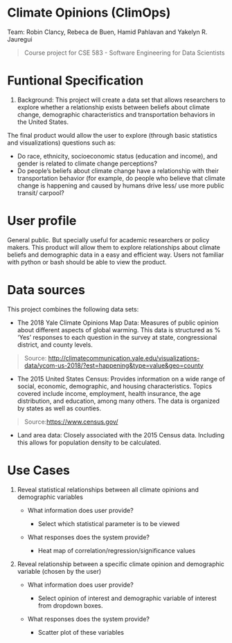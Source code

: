 # Climate Opinions (ClimOps)
Team: Robin Clancy, Rebeca de Buen, Hamid Pahlavan and Yakelyn R. Jauregui
>Course project for CSE 583 - Software Engineering for Data Scientists

Funtional Specification
=======================

1. Background:
This project will create a data set that allows researchers to explore whether a relationship exists between beliefs about climate change, demographic characteristics and transportation behaviors in the United States.

The final product would allow the user to explore (through basic statistics and visualizations) questions such as:
- Do race, ethnicity, socioeconomic status (education and income), and gender is related to climate change perceptions?
- Do people’s beliefs about climate change have a relationship with their transportation behavior (for example, do people who believe that climate change is happening and caused by humans drive less/ use more public transit/ carpool?

User profile
============
General public. But specially useful for academic researchers or policy makers. This product will allow them to explore relationships about climate beliefs and demographic data in a easy and efficient way. Users not familiar with python or bash should be able to view the product.   

Data sources
============
This project combines the following data sets:
 - The 2018 Yale Climate Opinions Map Data:
	Measures of public opinion about different aspects of global warming. This data is structured as​ % ‘Yes’ responses to each question in the survey ​at state, congressional district, and county levels.
>   Source: http://climatecommunication.yale.edu/visualizations-data/ycom-us-2018/?est=happening&type=value&geo=county
 - The 2015 United States Census:
	Provides information on a wide range of social, economic, demographic, and housing characteristics. Topics covered include income, employment, health insurance, the age distribution, and education, among many others. The data is organized by states as well as counties.
>   Source:https://www.census.gov/
 - Land area data:
        Closely associated with the 2015 Census data. Including this allows for population density to be calculated.

Use Cases
=========

1. Reveal statistical relationships between all climate opinions and demographic variables
	- What information does user provide?
		- Select which statistical parameter is to be viewed

	- What responses does the system provide?
		- Heat map of correlation/regression/significance values

2. Reveal relationship between a specific climate opinion and demographic
variable (chosen by the user)
	- What information does user provide?
		- Select opinion of interest and demographic variable of interest from dropdown boxes.

	- What responses does the system provide?
		- Scatter plot of these variables

